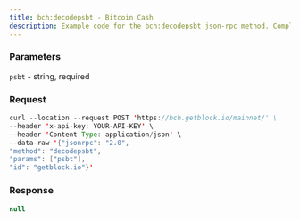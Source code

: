 ```yaml
---
title: bch:decodepsbt - Bitcoin Cash
description: Example code for the bch:decodepsbt json-rpc method. Сomplete guide on how to use bch:decodepsbt json-rpc in GetBlock.io Web3 documentation.
---
```


### Parameters


`psbt` - string, required

### Request

``` java
curl --location --request POST 'https://bch.getblock.io/mainnet/' \ 
--header 'x-api-key: YOUR-API-KEY' \ 
--header 'Content-Type: application/json' \ 
--data-raw '{"jsonrpc": "2.0",
"method": "decodepsbt",
"params": ["psbt"],
"id": "getblock.io"}'
```

###  Response

``` java
null
```

